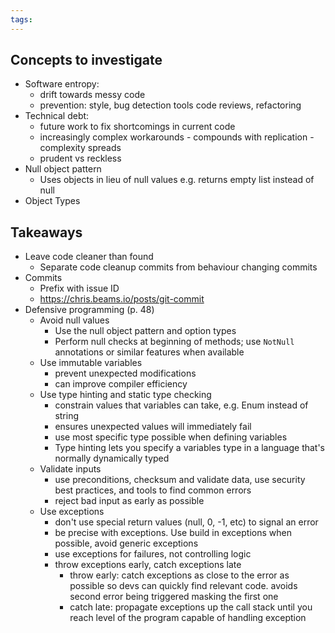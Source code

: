 ```yaml
---
tags:
---
```

## Concepts to investigate

- Software entropy: 
	- drift towards messy code
	- prevention: style, bug detection tools code reviews, refactoring
- Technical debt: 
	- future work to fix shortcomings in current code
	- increasingly complex workarounds - compounds with replication - complexity spreads
	- prudent vs reckless
- Null object pattern
	- Uses objects in lieu of null values e.g. returns empty list instead of null
- Object Types

## Takeaways
- Leave code cleaner than found
	- Separate code cleanup commits from behaviour changing commits
- Commits
	- Prefix with issue ID
	- https://chris.beams.io/posts/git-commit
- Defensive programming (p. 48)
	- Avoid null values
		- Use the null object pattern and option types
		- Perform null checks at beginning of methods; use `NotNull` annotations or similar features when available
	- Use immutable variables
		- prevent unexpected modifications
		- can improve compiler efficiency
	- Use type hinting and static type checking
		- constrain values that variables can take, e.g. Enum instead of string
		- ensures unexpected values will immediately fail
		- use most specific type possible when defining variables
		- Type hinting lets you specify a variables type in a language that's normally dynamically typed
	- Validate inputs
		- use preconditions, checksum and validate data, use security best practices, and tools to find common errors
		- reject bad input as early as possible
	- Use exceptions
		- don't use special return values (null, 0, -1, etc) to signal an error
		- be precise with exceptions. Use build in exceptions when possible, avoid generic exceptions
		- use exceptions for failures, not controlling logic
		- throw exceptions early, catch exceptions late
			- throw early: catch exceptions as close to the error as possible so devs can quickly find relevant code. avoids second error being triggered masking the first one
			- catch late: propagate exceptions up the call stack until you reach level of the program capable of handling exception
